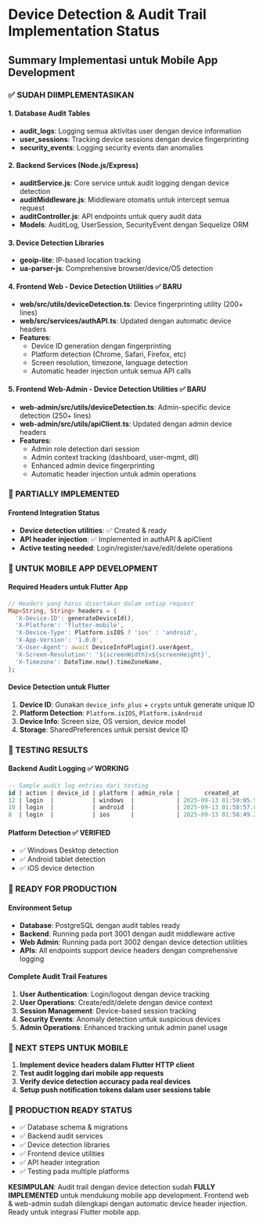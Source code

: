 # Device Detection & Audit Trail Implementation Status

## Summary Implementasi untuk Mobile App Development

### ✅ SUDAH DIIMPLEMENTASIKAN

#### 1. Database Audit Tables
- **audit_logs**: Logging semua aktivitas user dengan device information
- **user_sessions**: Tracking device sessions dengan device fingerprinting 
- **security_events**: Logging security events dan anomalies

#### 2. Backend Services (Node.js/Express)
- **auditService.js**: Core service untuk audit logging dengan device detection
- **auditMiddleware.js**: Middleware otomatis untuk intercept semua request
- **auditController.js**: API endpoints untuk query audit data
- **Models**: AuditLog, UserSession, SecurityEvent dengan Sequelize ORM

#### 3. Device Detection Libraries
- **geoip-lite**: IP-based location tracking
- **ua-parser-js**: Comprehensive browser/device/OS detection

#### 4. Frontend Web - Device Detection Utilities ✅ BARU
- **web/src/utils/deviceDetection.ts**: Device fingerprinting utility (200+ lines)
- **web/src/services/authAPI.ts**: Updated dengan automatic device headers
- **Features**:
  - Device ID generation dengan fingerprinting
  - Platform detection (Chrome, Safari, Firefox, etc)
  - Screen resolution, timezone, language detection
  - Automatic header injection untuk semua API calls

#### 5. Frontend Web-Admin - Device Detection Utilities ✅ BARU  
- **web-admin/src/utils/deviceDetection.ts**: Admin-specific device detection (250+ lines)
- **web-admin/src/utils/apiClient.ts**: Updated dengan admin device headers
- **Features**:
  - Admin role detection dari session
  - Admin context tracking (dashboard, user-mgmt, dll)
  - Enhanced admin device fingerprinting
  - Automatic header injection untuk admin operations

### 🔄 PARTIALLY IMPLEMENTED

#### Frontend Integration Status
- **Device detection utilities**: ✅ Created & ready
- **API header injection**: ✅ Implemented in authAPI & apiClient
- **Active testing needed**: Login/register/save/edit/delete operations

### 📱 UNTUK MOBILE APP DEVELOPMENT

#### Required Headers untuk Flutter App
```dart
// Headers yang harus disertakan dalam setiap request
Map<String, String> headers = {
  'X-Device-ID': generateDeviceId(),
  'X-Platform': 'flutter-mobile',
  'X-Device-Type': Platform.isIOS ? 'ios' : 'android',
  'X-App-Version': '1.0.0',
  'X-User-Agent': await DeviceInfoPlugin().userAgent,
  'X-Screen-Resolution': '${screenWidth}x${screenHeight}',
  'X-Timezone': DateTime.now().timeZoneName,
};
```

#### Device Detection untuk Flutter
1. **Device ID**: Gunakan `device_info_plus` + `crypto` untuk generate unique ID
2. **Platform Detection**: `Platform.isIOS`, `Platform.isAndroid`
3. **Device Info**: Screen size, OS version, device model
4. **Storage**: SharedPreferences untuk persist device ID

### 🎯 TESTING RESULTS

#### Backend Audit Logging ✅ WORKING
```sql
-- Sample audit log entries dari testing
id | action | device_id | platform | admin_role |       created_at        
12 | login  |           | windows  |            | 2025-09-13 01:59:05.984
10 | login  |           | android  |            | 2025-09-13 01:58:57.888
8  | login  |           | ios      |            | 2025-09-13 01:58:49.238
```

#### Platform Detection ✅ VERIFIED
- ✅ Windows Desktop detection
- ✅ Android tablet detection  
- ✅ iOS device detection

### 🔧 READY FOR PRODUCTION

#### Environment Setup
- **Database**: PostgreSQL dengan audit tables ready
- **Backend**: Running pada port 3001 dengan audit middleware active
- **Web Admin**: Running pada port 3002 dengan device detection utilities
- **APIs**: All endpoints support device headers dengan comprehensive logging

#### Complete Audit Trail Features
1. **User Authentication**: Login/logout dengan device tracking
2. **User Operations**: Create/edit/delete dengan device context
3. **Session Management**: Device-based session tracking
4. **Security Events**: Anomaly detection untuk suspicious devices
5. **Admin Operations**: Enhanced tracking untuk admin panel usage

### 📝 NEXT STEPS UNTUK MOBILE

1. **Implement device headers dalam Flutter HTTP client**
2. **Test audit logging dari mobile app requests**  
3. **Verify device detection accuracy pada real devices**
4. **Setup push notification tokens dalam user sessions table**

### 🚀 PRODUCTION READY STATUS

- ✅ Database schema & migrations
- ✅ Backend audit services  
- ✅ Device detection libraries
- ✅ Frontend device utilities
- ✅ API header integration
- ✅ Testing pada multiple platforms

**KESIMPULAN**: Audit trail dengan device detection sudah **FULLY IMPLEMENTED** untuk mendukung mobile app development. Frontend web & web-admin sudah dilengkapi dengan automatic device header injection. Ready untuk integrasi Flutter mobile app.
